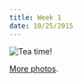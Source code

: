 ```yaml
---
title: Week 1
date: 10/25/2015
---
```


![Tea time!](https://lh3.googleusercontent.com/lQUjHjTfNd-DQmw6D3IjayYUdh8fq0oagT8xTgb-ixvK8kJj_STK2wIcvtDamLoJJP5V_69vNjPEmXZz13qHCckWGRJHBDO6XLS2Zu56Xv5rA3PYeeRYlzdItst7vZlpgQE5aA5RA61AAkUmKuSpTgVj-iw9q_LSvX9ApbFxcCTVRX6JNd4SicU7p9usC3lNxq21wYByXRIgqpSVhz0rIVsyp5A5aUh0gtATNUm9E2quAeiYHqQ96lNteo7Mfv0aJr-VXYDyDxazPYotZrlvika5enUycljhhXh1nwdbBsmTYI12Cg_qAT0UYfcU9gwatRA-t0HCOYTSSxkXdxRysbcbPTCT1im7PWy5a6XcZmv3dzMa7morfpmmhiPUX_Gg2S3HCXxINY49USaf8C1T6im9mYevZOwhcGd3cHWK2IJTRzRtJ-UqHqxTk8N0M7Y_UiWnprZRoIfBnkwTAambUGveFnFd4tPvKuQr6MQVIPc1AnD8qXQN3_tnKXhlpxAMGSzww_ZSJHrPk7Dky1w80jTFWRVq4zdOY8a0vsnGTv7I=w624-h618-no)

[More photos](https://plus.google.com/photos/109995794392976695103/albums/6208981392539729601).

